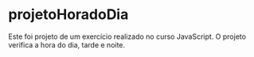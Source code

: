 # projetoHoradoDia


Este foi projeto de um exercício realizado no curso JavaScript. O projeto verifica a hora do dia, tarde e noite.
